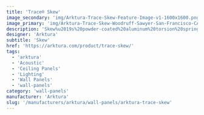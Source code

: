 ```yaml
---
title: 'Trace® Skew'
image_secondary: 'img/Arktura-Trace-Skew-Feature-Image-v1-1600x1600.png'
image_primary: 'img/Arktura-Trace-Skew-Woodruff-Sawyer-San-Francisco-CA_WEB_2.jpg'
description: 'Skew%u2019s%20powder-coated%20aluminum%20torsion%20spring%20panels%20bring%20modern%20elegance%20to%20any%20design%2C%20with%20it%u2019s%20thin%2C%20interwoven%20lines.%20Add%20our%20optional%20InLine%20lighting%20for%20a%20beautiful%20glow%2C%20our%20backlighting%20for%20additional%20brightness%20or%20our%20Soft%20Sound%AE%20backer%20for%20sound%20control.%20%A0'
designer: 'Arktura'
subtitle: 'Skew'
href: 'https://arktura.com/product/trace-skew/'
tags:
  - 'arktura'
  - 'Acoustic'
  - 'Ceiling Panels'
  - 'Lighting'
  - 'Wall Panels'
  - 'wall-panels'
category: 'wall-panels'
manufacturer: 'Arktura'
slug: '/manufacturers/arktura/wall-panels/arktura-trace-skew'
---
```

